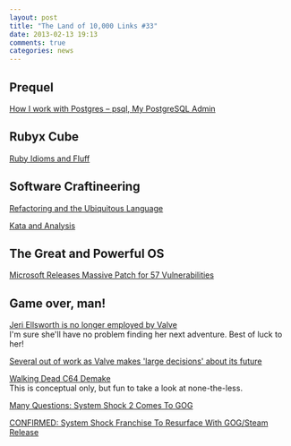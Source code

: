 ```yaml
---
layout: post
title: "The Land of 10,000 Links #33"
date: 2013-02-13 19:13
comments: true
categories: news
---
```

## Prequel
[How I work with Postgres – psql, My PostgreSQL Admin](http://www.craigkerstiens.com/2013/02/13/How-I-Work-With-Postgres)

## Rubyx Cube
[Ruby Idioms and Fluff](http://1fifty9.com/post/42986790201/ruby-idioms-and-fluff)

## Software Craftineering
[Refactoring and the Ubiquitous Language](http://codebetter.com/gregyoung/2013/02/13/refactoring-and-the-ubiquitous-language/)

[Kata and Analysis](http://bostonrb.org/presentations/kata-and-analysis)

## The Great and Powerful OS
[Microsoft Releases Massive Patch for 57 Vulnerabilities](http://redmondmag.com/articles/2013/02/12/patch-for-57-vulnerabilities.aspx)

## Game over, man!
[Jeri Ellsworth is no longer employed by Valve](http://www.eurogamer.net/articles/2013-02-13-valves-noted-hardware-team-member-jeri-ellsworth-fired?utm_source=twitterfeed&utm_medium=twitter)  
I'm sure she'll have no problem finding her next adventure. Best of luck to her!

[Several out of work as Valve makes 'large decisions' about its future](http://www.gamasutra.com/view/news/186592/Several_out_of_work_as_Valve_makes_large_decisions_about_its_future.php#.URwpXFqG1hg)

[Walking Dead C64 Demake](http://kotaku.com/5983842/i-would-play-the-c64-version-of-the-walking-dead-until-the-end-of-days)  
This is conceptual only, but fun to take a look at none-the-less.

[Many Questions: System Shock 2 Comes To GOG](http://www.rockpapershotgun.com/2013/02/13/many-questions-system-shock-2-comes-to-gog/)

[CONFIRMED: System Shock Franchise To Resurface With GOG/Steam Release](http://www.flesheatingzipper.com/gaming/2013/02/fear-me-hacker-system-shock-2-to-resurface-with-gog-release-soon-steam-to-follow/)
